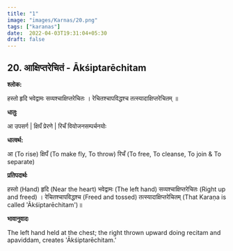 ```yaml
---
title: "1"
image: "images/Karnas/20.png"
tags: ["karanas"]
date:  2022-04-03T19:31:04+05:30
draft: false
---
```


## 20. आक्षिप्तरेचितं - Ākśiptarēchitam

**श्लोक:**



हस्तो हृदि भवेद्वामः सव्यश्चाक्षिप्तरेचितः । रेचितश्चापविद्धश्च तत्स्यादाक्षिप्तरेचितम् ॥

**धातुः**



आ उपसर्ग​ |
क्षिपँ प्रेरणे |
रिचँ वियोजनसम्पर्चनयोः

**धात्वर्थ:**



आ (To rise)
क्षिपँ (To make fly, To throw)
रिचँ (To free, To cleanse, To join & To separate)

**प्रतिपदार्थः**


हस्तो (Hand) हृदि (Near the heart) भवेद्वामः (The left hand) सव्यश्चाक्षिप्तरेचितः (Right up and freed) । रेचितश्चापविद्धश्च (Freed and tossed) तत्स्यादाक्षिप्तरेचितम् (That Karaṇa is called 'Ākśiptarēchitam')॥


**भावानुवादः**


The left hand held at the chest; the right thrown upward doing recitam and apaviddam, creates 'Ākśiptarēchitam.'  
